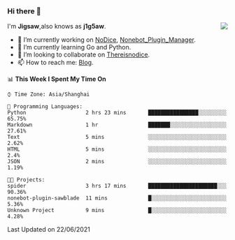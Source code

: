 ### Hi there 👋

<a href="#">
  <img align="right" src="https://github-readme-stats.vercel.app/api?username=j1g5awi&count_private=true&show_icons=true&title_color=80070B&text_color=B3B3B3&bg_color=212121&icon_color=80070B" />
</a>

I'm **Jigsaw**,also knows as **j1g5aw**.

- 🔭 I’m currently working on [NoDice](https://github.com/thereisnodice/nodice2), [Nonebot_Plugin_Manager](https://github.com/Jigsaw111/nonebot_plugin_manager).
- 🌱 I’m currently learning Go and Python.
- 👯 I’m looking to collaborate on [Thereisnodice](https://github.com/thereisnodice).
- 📫 How to reach me: [Blog](https://blog.maddestroyer.xyz/).

<!--START_SECTION:waka-->
📊 **This Week I Spent My Time On** 

```text
⌚︎ Time Zone: Asia/Shanghai

💬 Programming Languages: 
Python                   2 hrs 23 mins       ████████████████░░░░░░░░░   65.75% 
Markdown                 1 hr                ███████░░░░░░░░░░░░░░░░░░   27.61% 
Text                     5 mins              ░░░░░░░░░░░░░░░░░░░░░░░░░   2.62% 
HTML                     5 mins              ░░░░░░░░░░░░░░░░░░░░░░░░░   2.4% 
JSON                     2 mins              ░░░░░░░░░░░░░░░░░░░░░░░░░   1.19%

🐱‍💻 Projects: 
spider                   3 hrs 17 mins       ██████████████████████░░░   90.36% 
nonebot-plugin-sawblade  11 mins             █░░░░░░░░░░░░░░░░░░░░░░░░   5.36% 
Unknown Project          9 mins              █░░░░░░░░░░░░░░░░░░░░░░░░   4.28%

```


 Last Updated on 22/06/2021
<!--END_SECTION:waka-->

